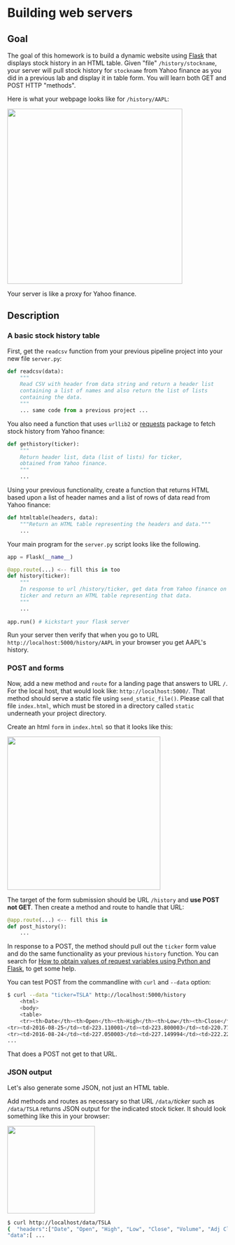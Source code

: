 # Building web servers

## Goal

The goal of this homework is to build a dynamic website using [Flask](http://flask.pocoo.org/) that displays stock history in an HTML table.  Given "file" `/history/stockname`, your server will pull stock history for `stockname` from Yahoo finance as you did in a previous lab and display it in table form. You will learn both GET and POST HTTP "methods".

Here is what your webpage looks like for `/history/AAPL`:

<img src=figures/pythonanywhere.png width=400>

Your server is like a proxy for Yahoo finance.

## Description

###  A basic stock history table

First, get the `readcsv` function from your previous pipeline project into your new file `server.py`:

```python
def readcsv(data):
    """
    Read CSV with header from data string and return a header list
    containing a list of names and also return the list of lists
    containing the data.
    """
    ... same code from a previous project ...
```

You also need a function that uses `urllib2` or [requests](http://docs.python-requests.org/en/master) package to fetch stock history from Yahoo finance:

```python
def gethistory(ticker):
    """
    Return header list, data (list of lists) for ticker,
    obtained from Yahoo finance.
    """
    ...
```

Using your previous functionality, create a function that returns HTML based upon a list of header names and a list of rows of data read from Yahoo finance:

```python
def htmltable(headers, data):
    """Return an HTML table representing the headers and data."""
    ...
```

Your main program for the `server.py` script looks like the following.
 
```python
app = Flask(__name__)

@app.route(...) <-- fill this in too
def history(ticker):
    """
    In response to url /history/ticker, get data from Yahoo finance on
    ticker and return an HTML table representing that data.
    """
    ...
    
app.run() # kickstart your flask server
```

Run your server then verify that when you go to URL `http://localhost:5000/history/AAPL` in your browser you get AAPL's history.

### POST and forms

Now, add a new method and `route` for a landing page that answers to URL `/`. For the local host, that would look like: `http://localhost:5000/`. That method should serve a static file using `send_static_file()`. Please call that file `index.html`, which must be stored in a directory called `static` underneath your project directory.

Create an html `form` in `index.html` so that it looks like this:

<img src=figures/stock-form.png width=350>

The target of the form submission should be URL `/history` and **use POST not GET**. Then create a method and route to handle that URL:

```python
@app.route(...) <-- fill this in
def post_history():
    ...
```

In response to a POST, the method should pull out the `ticker` form value and do the same functionality as your previous `history` function. You can search for [How to obtain values of request variables using Python and Flask](https://www.google.com/#q=How+to+obtain+values+of+request+variables+using+Python+and+Flask), to get some help.

You can test POST from the commandline with `curl` and `--data` option:

```bash
$ curl --data "ticker=TSLA" http://localhost:5000/history
    <html>
    <body>
    <table>
    <tr><th>Date</th><th>Open</th><th>High</th><th>Low</th><th>Close</th><th>Volume</th><th>Adj Close</th></tr>
<tr><td>2016-08-25</td><td>223.110001</td><td>223.800003</td><td>220.770004</td><td>220.960007</td><td>1756800</td><td>220.960007</td></tr>
<tr><td>2016-08-24</td><td>227.050003</td><td>227.149994</td><td>222.220001</td><td>222.619995</td><td>2564100</td><td>222.619995</td></tr>
...
```

That does a POST not get to that URL.

### JSON output

Let's also generate some JSON, not just an HTML table.

Add methods and routes as necessary so that URL `/data/`*ticker* such as `/data/TSLA` returns JSON output for the indicated stock ticker. It should look something like this in your browser:

<img src=figures/tsla-json.png width=200>

```bash
$ curl http://localhost/data/TSLA
{  "headers":["Date", "Open", "High", "Low", "Close", "Volume", "Adj Close"],
"data":[ ...
```